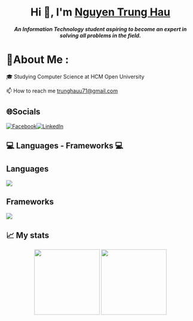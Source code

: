 <h1 align="center">Hi 👋, I'm <a href="https://github.com/Hauharu" target="blank">
Nguyen Trung Hau</a></h1>
<h5 align="center">An Information Technology student aspiring to become an expert in solving all problems in the field.</h5>

# 💫About Me :
<div>
    <p>🎓 Studying Computer Science at HCM Open University</p>
</div>

📫 How to reach me trunghauu71@gmail.com

## 🌐Socials
[![Facebook](https://img.shields.io/badge/Facebook-%231877F2.svg?logo=Facebook&logoColor=white)]()[![LinkedIn](https://img.shields.io/badge/LinkedIn-%230077B5.svg?logo=linkedin&logoColor=white)]() 

<h2 align="left">💻 Languages - Frameworks 💻</h2>

## Languages
<div align="left">
    <img src="https://skillicons.dev/icons?i=cs,cpp,javascript,java,py" /><br>
</div>

## Frameworks
<div align="left">
    <img src="https://skillicons.dev/icons?i=flask,django,react,typescript" /><br>
</div>

## 📈 My stats

<div align = "center">
    <img src='https://github-readme-stats.vercel.app/api?username=hauharu&include_all_commits=true&show_icons=true&theme=tokyonight' height="175em" />
    <img src="https://github-readme-stats.vercel.app/api/top-langs/?username=hauharu&layout=compact&theme=tokyonight" height="175em" />
</div>

